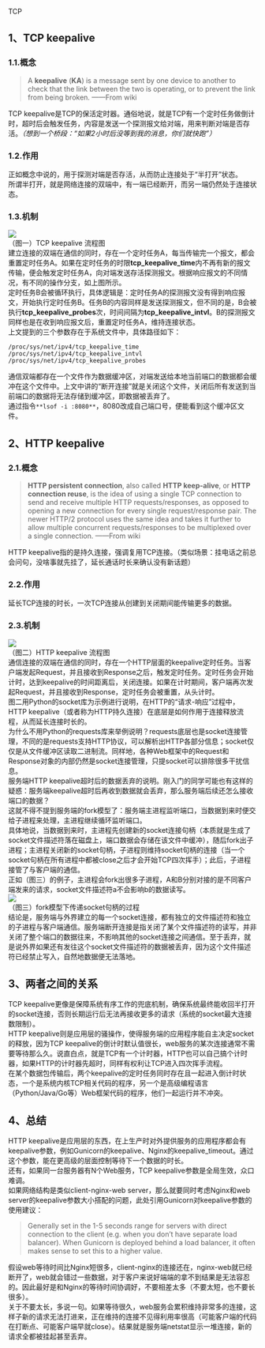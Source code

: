 TCP
<a name="Vweuy"></a>
## 1、TCP keepalive
<a name="SPPY8"></a>
### 1.1.概念
> A **keepalive** (**KA**) is a message sent by one device to another to check that the link between the two is operating, or to prevent the link from being broken.
> ——From wiki

TCP keepalive是TCP的保活定时器。通俗地说，就是TCP有一个定时任务做倒计时，超时后会触发任务，内容是发送一个探测报文给对端，用来判断对端是否存活。_（想到一个桥段：“如果2小时后没等到我的消息，你们就快跑”）_
<a name="mGpGR"></a>
### 1.2.作用
正如概念中说的，用于探测对端是否存活，从而防止连接处于“半打开”状态。<br />所谓半打开，就是网络连接的双端中，有一端已经断开，而另一端仍然处于连接状态。
<a name="vcnu0"></a>
### 1.3.机制
![](https://cdn.nlark.com/yuque/0/2022/jpeg/396745/1657234603892-40ed9400-7f0c-4568-9517-bc8407af16ea.jpeg)<br />（图一）TCP keepalive 流程图<br />建立连接的双端在通信的同时，存在一个定时任务A，每当传输完一个报文，都会重置定时任务A。如果在定时任务的时限**tcp_keepalive_time**内不再有新的报文传输，便会触发定时任务A，向对端发送存活探测报文。根据响应报文的不同情况，有不同的操作分支，如上图所示。<br />定时任务B会被循环执行，具体逻辑是：定时任务A的探测报文没有得到响应报文，开始执行定时任务B。任务B的内容同样是发送探测报文，但不同的是，B会被执行**tcp_keepalive_probes**次，时间间隔为**tcp_keepalive_intvl**。B的探测报文同样也是在收到响应报文后，重置定时任务A，维持连接状态。<br />上文提到的三个参数存在于系统文件中，具体路径如下：
```
/proc/sys/net/ipv4/tcp_keepalive_time
/proc/sys/net/ipv4/tcp_keepalive_intvl
/proc/sys/net/ipv4/tcp_keepalive_probes
```
通信双端都存在一个文件作为数据缓冲区，对端发送给本地当前端口的数据都会缓冲在这个文件中。上文中讲的“断开连接”就是关闭这个文件，关闭后所有发送到当前端口的数据将无法存储到缓冲区，即数据被丢弃了。<br />通过指令`**lsof -i :8080**`，8080改成自己端口号，便能看到这个缓冲区文件。
<a name="GVCQ7"></a>
## 2、HTTP keepalive
<a name="CA0B7"></a>
### 2.1.概念
> **HTTP persistent connection**, also called **HTTP keep-alive**, or **HTTP connection reuse**, is the idea of using a single TCP connection to send and receive multiple HTTP requests/responses, as opposed to opening a new connection for every single request/response pair. The newer HTTP/2 protocol uses the same idea and takes it further to allow multiple concurrent requests/responses to be multiplexed over a single connection.
> ——From wiki

HTTP keepalive指的是持久连接，强调复用TCP连接。（类似场景：挂电话之前总会问句，没啥事就先挂了，延长通话时长来确认没有新话题）
<a name="yK86R"></a>
### 2.2.作用
延长TCP连接的时长，一次TCP连接从创建到关闭期间能传输更多的数据。
<a name="VhkKG"></a>
### 2.3.机制
![](https://cdn.nlark.com/yuque/0/2022/jpeg/396745/1657235823122-5afdab70-de1f-4e94-87a8-82474477c8cd.jpeg)<br />（图二）HTTP keepalive 流程图<br />通信连接的双端在通信的同时，存在一个HTTP层面的keepalive定时任务。当客户端发起Request，并且接收到Response之后，触发定时任务。定时任务会开始计时，达到keepalive的时间距离后，关闭连接。如果在计时期间，客户端再次发起Request，并且接收到Response，定时任务会被重置，从头计时。<br />图二用Python的socket库为示例进行说明，在HTTP的“请求-响应”过程中，HTTP keepalive（或者称为HTTP持久连接）在底层是如何作用于连接释放流程，从而延长连接时长的。<br />为什么不用Python的requests库来举例说明？requests底层也是socket连接管理，不同的是requests支持HTTP协议，可以解析出HTTP各部分信息；socket仅仅是从文件缓冲区读取二进制流。同样地，各种Web框架中的Request和Response对象的内部仍然是socket连接管理，只提socket可以排除很多干扰信息。<br />服务端HTTP keepalive超时后的数据丢弃的说明。刚入门的同学可能也有这样的疑惑：服务端keepalive超时后再收到数据就会丢弃，那么服务端后续还怎么接收端口的数据？<br />这就不得不提到服务端的fork模型了：服务端主进程监听端口，当数据到来时便交给子进程来处理，主进程继续循环监听端口。<br />具体地说，当数据到来时，主进程先创建新的socket连接句柄（本质就是生成了socket文件描述符落在磁盘上，端口数据会存储在该文件中缓冲），随后fork出子进程；主进程关闭新的socket句柄，子进程则维持socket句柄的连接（当一个socket句柄在所有进程中都被close之后才会开始TCP四次挥手）；此后，子进程接管了与客户端的通信。<br />正如（图三）的例子，主进程会fork出很多子进程，A和B分别对接的是不同客户端发来的请求，socket文件描述符a不会影响b的数据读写。<br />![](https://cdn.nlark.com/yuque/0/2022/jpeg/396745/1657234919393-21d326e1-5ef8-4367-bc23-d5874b84a754.jpeg)<br />（图三）fork模型下传递socket句柄的过程<br />结论是，服务端与外界建立的每一个socket连接，都有独立的文件描述符和独立的子进程与客户端通信。服务端断开连接是指关闭了某个文件描述符的读写，并非关闭了整个端口的数据往来，不影响其他的socket连接之间通信。至于丢弃，就是说外界如果还有发往这个socket文件描述符的数据被丢弃，因为这个文件描述符已经禁止写入，自然地数据便无法落地。
<a name="i7yEL"></a>
## 3、两者之间的关系
TCP keepalive更像是保障系统有序工作的兜底机制，确保系统最终能收回半打开的socket连接，否则长期运行后无法再接收更多的请求（系统的socket最大连接数限制）。<br />HTTP keepalive则是应用层的骚操作，使得服务端的应用程序能自主决定socket的释放，因为TCP keepalive的倒计时默认值很长，web服务的某次连接通常不需要等待那么久。说直白点，就是TCP有一个计时器，HTTP也可以自己搞个计时器，如果HTTP的计时器先超时，同样有权利让TCP进入四次挥手流程。<br />在某个数据包传输后，两个keepalive的定时任务同时存在且一起进入倒计时状态，一个是系统内核TCP相关代码的程序，另一个是高级编程语言（Python/Java/Go等）Web框架代码的程序，他们一起运行并不冲突。
<a name="EX11Z"></a>
## 4、总结
HTTP keepalive是应用层的东西，在上生产时对外提供服务的应用程序都会有keepalive参数，例如Gunicorn的keepalive、Nginx的keepalive_timeout。通过这个参数，能在更高级的层面控制等待下一个数据的时长。<br />还有，如果同一台服务器有N个Web服务，TCP keepalive参数是全局生效，众口难调。<br />如果网络结构是类似client-nginx-web server，那么就要同时考虑Nginx和web server的keepalive参数大小搭配的问题，此处引用Gunicorn对keepalive参数的使用建议：
> Generally set in the 1-5 seconds range for servers with direct connection to the client (e.g. when you don’t have separate load balancer). When Gunicorn is deployed behind a load balancer, it often makes sense to set this to a higher value.

假设web等待时间比Nginx短很多，client-nginx的连接还在，nginx-web就已经断开了，web就会错过一些数据，对于客户来说好端端的拿不到结果是无法容忍的。因此最好是和Nginx的等待时间协调好，不要相差太多（不要太短，也不要长很多）。<br />关于不要太长，多说一句。如果等待很久，web服务会累积维持非常多的连接，这样子新的请求无法打进来，正在维持的连接不见得利用率很高（可能客户端的代码在打断点、可能客户端早就close）。结果就是服务端netstat显示一堆连接，新的请求全都被挂起甚至丢弃。

